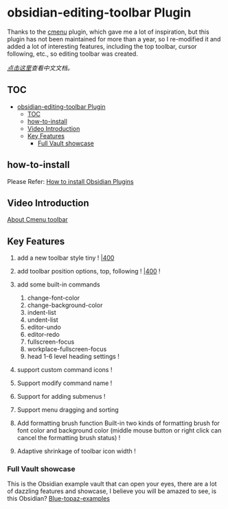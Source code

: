 # obsidian-editing-toolbar Plugin

Thanks to the [cmenu](https://github.com/chetachiezikeuzor/cMenu-Plugin) plugin, which gave me a lot of inspiration, but this plugin has not been maintained for more than a year, so I re-modified it and added a lot of interesting features, including the top toolbar, cursor following, etc., so editing toolbar was created.

*[点击这里](./README-zh_cn.md)查看中文文档。*
## TOC
- [obsidian-editing-toolbar Plugin](#obsidian-editing-toolbar-plugin)
  - [TOC](#toc)
  - [how-to-install](#how-to-install)
  - [Video Introduction](#video-introduction)
  - [Key Features](#key-features)
    - [Full Vault showcase](#full-vault-showcase)
  
## how-to-install
  Please Refer: [How to install Obsidian Plugins](https://forum.obsidian.md/t/plugins-mini-faq/7737)
 
## Video Introduction
[About Cmenu toolbar](https://www.bilibili.com/video/BV1mY4y1T7g2/)

## Key Features

1. add a new toolbar style tiny
	! [|400](https://ghproxy.com/https://raw.githubusercontent.com/cumany/cumany/main//pic/202209071131715.png)
2. add toolbar position options, top, following
   ! [|400](https://ghproxy.com/https://raw.githubusercontent.com/cumany/cumany/main//pic/202209071133753.png)
   ! [](https://ghproxy.com/https://raw.githubusercontent.com/cumany/cumany/main//pic/202209071751006.gif)

3. add some built-in commands
	1. change-font-color
	2. change-background-color
	3. indent-list
	4. undent-list
	5. editor-undo
	6. editor-redo
	7. fullscreen-focus
	8. workplace-fullscreen-focus
	9. head 1-6 level heading settings
  ! [](https://ghproxy.com/https://raw.githubusercontent.com/cumany/cumany/main//pic/202209071707695.png)
4. support custom command icons
    ! [](https://ghproxy.com/https://raw.githubusercontent.com/cumany/cumany/main//pic/202209071717111.gif)
5. Support modify command name
    ! [](https://ghproxy.com/https://raw.githubusercontent.com/cumany/cumany/main//pic/202209071720159.gif)
6. Support for adding submenus
    ! [](https://ghproxy.com/https://raw.githubusercontent.com/cumany/cumany/main//pic/202209071722207.gif)
7. Support menu dragging and sorting
8. Add formatting brush function Built-in two kinds of formatting brush for font color and background color (middle mouse button or right click can cancel the formatting brush status)
   ! [](https://ghproxy.com/https://raw.githubusercontent.com/cumany/cumany/main//pic/202209071731151.gif)
9. Adaptive shrinkage of toolbar icon width
  ! [](https://ghproxy.com/https://raw.githubusercontent.com/cumany/cumany/main/pic/202209072157728.gif)

### Full Vault showcase
This is the Obsidian example vault that can open your eyes, there are a lot of dazzling features and showcase, I believe you will be amazed to see, is this Obsidian?
[Blue-topaz-examples](https://github.com/cumany/Blue-topaz-examples)


